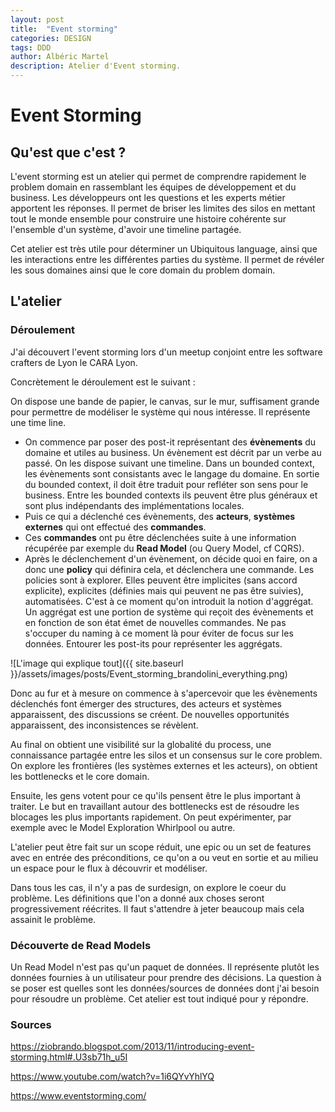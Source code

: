```yaml
---
layout: post
title:  "Event storming"
categories: DESIGN
tags: DDD
author: Albéric Martel
description: Atelier d'Event storming.
---
```


# Event Storming

## Qu'est que c'est ?

L'event storming est un atelier qui permet de comprendre rapidement le problem domain en rassemblant les équipes de développement
et du business. Les développeurs ont les questions et les experts métier apportent les réponses.
Il permet de briser les limites des silos en mettant tout le monde ensemble pour construire une histoire cohérente sur l'ensemble d'un système, d'avoir une timeline partagée.

Cet atelier est très utile pour déterminer un Ubiquitous language, ainsi que les interactions entre les différentes parties du système.
Il permet de révéler les sous domaines ainsi que le core domain du problem domain.

## L'atelier

### Déroulement

J'ai découvert l'event storming lors d'un meetup conjoint entre les software crafters de Lyon le CARA Lyon.
 
Concrètement le déroulement est le suivant :

On dispose une bande de papier, le canvas, sur le mur, suffisament grande pour permettre de modéliser le système qui nous intéresse. Il représente une time line.

- On commence par poser des post-it représentant des **évènements** du domaine et utiles au business. Un évènement est décrit par un verbe au passé. On les dispose suivant une timeline.
Dans un bounded context, les évènements sont consistants avec le langage du domaine. En sortie du bounded context, il doit être traduit pour refléter son sens pour le business. 
Entre les bounded contexts ils peuvent être plus généraux et sont plus indépendants des implémentations locales.
- Puis ce qui a déclenché ces évènements, des **acteurs**, **systèmes externes** qui ont effectué des **commandes**.
- Ces **commandes** ont pu être déclenchées suite à une information récupérée par exemple du **Read Model** (ou Query Model, cf CQRS).
- Après le déclenchement d'un évènement, on décide quoi en faire, on a donc une **policy** qui définira cela, et déclenchera une commande. Les policies sont à explorer. Elles peuvent 
être implicites (sans accord explicite), explicites (définies mais qui peuvent ne pas être suivies), automatisées.
C'est à ce moment qu'on introduit la notion d'aggrégat. Un aggrégat est une portion de système qui reçoit des évènements et en fonction de son état émet de nouvelles commandes.
Ne pas s'occuper du naming à ce moment là pour éviter de focus sur les données.
Entourer les post-its pour représenter les aggrégats.

![L'image qui explique tout]({{ site.baseurl }}/assets/images/posts/Event_storming_brandolini_everything.png)

Donc au fur et à mesure on commence à s'apercevoir que les évènements déclenchés font émerger des structures, des acteurs et systèmes apparaissent, des discussions se créent. 
De nouvelles opportunités apparaissent, des inconsistences se révèlent.

Au final on obtient une visibilité sur la globalité du process, une connaissance partagée entre les silos et un consensus sur le core problem.
On explore les frontières (les systèmes externes et les acteurs), on obtient les bottlenecks et le core domain.

Ensuite, les gens votent pour ce qu'ils pensent être le plus important à traiter. Le but en travaillant autour des bottlenecks est de résoudre les blocages les plus importants rapidement.
On peut expérimenter, par exemple avec le Model Exploration Whirlpool ou autre.

L'atelier peut être fait sur un scope réduit, une epic ou un set de features avec en entrée des préconditions, ce qu'on a ou veut en sortie et au milieu un espace pour le flux à découvrir
et modéliser.

Dans tous les cas, il n'y a pas de surdesign, on explore le coeur du problème. Les définitions que l'on a donné aux choses seront progressivement réécrites.
Il faut s'attendre à jeter beaucoup mais cela assainit le problème.

### Découverte de Read Models

Un Read Model n'est pas qu'un paquet de données. Il représente plutôt les données fournies à un utilisateur pour prendre des décisions.
La question à se poser est quelles sont les données/sources de données dont j'ai besoin pour résoudre un problème.
Cet atelier est tout indiqué pour y répondre.

### Sources

https://ziobrando.blogspot.com/2013/11/introducing-event-storming.html#.U3sb71h_u5I

https://www.youtube.com/watch?v=1i6QYvYhlYQ

https://www.eventstorming.com/